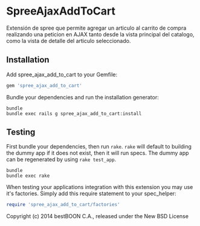 SpreeAjaxAddToCart
==================

Extensión de spree que permite agregar un articulo al carrito de compra realizando una peticion en AJAX tanto desde la vista principal del catalogo, como la vista de detalle del articulo seleccionado.

Installation
------------

Add spree_ajax_add_to_cart to your Gemfile:

```ruby
gem 'spree_ajax_add_to_cart'
```

Bundle your dependencies and run the installation generator:

```shell
bundle
bundle exec rails g spree_ajax_add_to_cart:install
```

Testing
-------

First bundle your dependencies, then run `rake`. `rake` will default to building the dummy app if it does not exist, then it will run specs. The dummy app can be regenerated by using `rake test_app`.

```shell
bundle
bundle exec rake
```

When testing your applications integration with this extension you may use it's factories.
Simply add this require statement to your spec_helper:

```ruby
require 'spree_ajax_add_to_cart/factories'
```

Copyright (c) 2014 bestBOON C.A., released under the New BSD License
